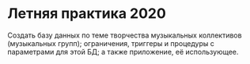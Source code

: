 # Летняя практика 2020

Создать базу данных по теме творчества музыкальных коллективов (музыкальных групп); ограничения, триггеры и процедуры с параметрами для этой БД; а также приложение, её использующее.
